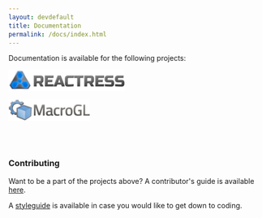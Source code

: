 ```yaml
---
layout: devdefault
title: Documentation
permalink: /docs/index.html
---
```



Documentation is available for the following projects:

<a href="/dev/reactress/"><span class="button"><img src="/resources/images/reactress-title-96.png" height="42px"/></span></a>

<a href="/dev/macrogl/"><span class="button"><img src="/resources/images/macrogl-title-96.png" height="42px"/></span></a>

<br/>
<br/>


### Contributing

Want to be a part of the projects above?
A contributor's guide is available [here](/dev/contribute/).

A [styleguide](/dev/styleguide/) is available in case you would like to get down to coding.


